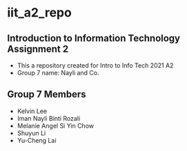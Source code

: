 # iit_a2_repo
## Introduction to Information Technology Assignment 2
- This a repository created for Intro to Info Tech 2021 A2
- Group 7 name: Nayli and Co.
## Group 7 Members
- Kelvin Lee
- Iman Nayli Binti Rozali
- Melanie Angel Si Yin Chow
- Shuyun Li
- Yu-Cheng Lai